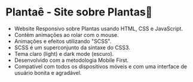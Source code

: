 # Plantaê - Site sobre Plantas🌱

- Website Responsivo sobre Plantas usando HTML, CSS e JavaScript.
- Contém animações ao rolar com o mouse.
- Animações e efeitos utilizando "SCSS".
- SCSS é um superconjunto da sintaxe do CSS3.
- Tema claro (light) e dark mode (escuro).
- Desenvolvido com a metodologia Mobile First.
- Compatível com todos os dispositivos móveis e com uma interface de usuário bonita e agradável.


